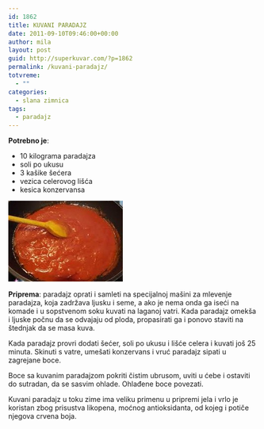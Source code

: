 ```yaml
---
id: 1862
title: KUVANI PARADAJZ
date: 2011-09-10T09:46:00+00:00
author: mila
layout: post
guid: http://superkuvar.com/?p=1862
permalink: /kuvani-paradajz/
totvreme:
  - ""
categories:
  - slana zimnica
tags:
  - paradajz
---
```

**Potrebno je**:

  * 10 kilograma paradajza
  * soli po ukusu
  * 3 kašike šećera
  * vezica celerovog lišća
  * kesica konzervansa

<img class="alignnone size-full wp-image-1863" title="kuvaniparadajz" src="/wp-content/uploads/2011/09/kuvaniparadajz-e1315647859672.jpg" alt="" width="231" height="163" /> 

**Priprema**: paradajz oprati i samleti na specijalnoj mašini za mlevenje paradajza, koja zadržava ljusku i seme, a ako je nema onda ga iseći na komade i u sopstvenom soku kuvati na laganoj vatri. Kada paradajz omekša i ljuske počnu da se odvajaju od ploda, propasirati ga i ponovo staviti na štednjak da se masa kuva.

Kada paradajz provri dodati šećer, soli po ukusu i lišće celera i kuvati još 25 minuta. Skinuti s vatre, umešati konzervans i vruć paradajz sipati u zagrejane boce.

Boce sa kuvanim paradajzom pokriti čistim ubrusom, uviti u ćebe i ostaviti do sutradan, da se sasvim ohlade. Ohlađene boce povezati.

Kuvani paradajz u toku zime ima veliku primenu u pripremi jela i vrlo je koristan zbog prisustva likopena, moćnog antioksidanta, od kojeg i potiče njegova crvena boja.
